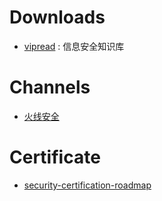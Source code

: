 # Downloads
- [vipread](https://vipread.com/library/datas/aisort/2) : 信息安全知识库


# Channels
- [火线安全](https://space.bilibili.com/503330419/)

# Certificate
- [security-certification-roadmap](https://pauljerimy.com/security-certification-roadmap/)

